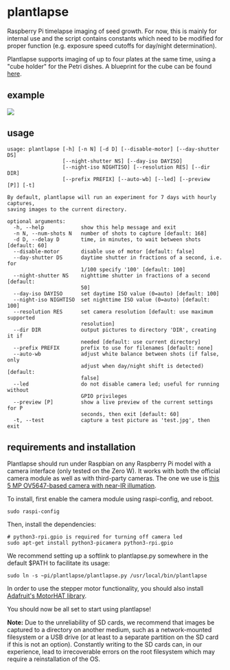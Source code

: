 # plantlapse
Raspberry Pi timelapse imaging of seed growth. For now, this is mainly for internal use and the script contains constants which need to be modified for proper function (e.g. exposure speed cutoffs for day/night determination). 

Plantlapse supports imaging of up to four plates at the same time, using a "cube holder" for the Petri dishes. A blueprint for the cube can be found [here](blueprints/aluminium-cube.pdf). 

## example

<img src="examples/day-cropped-optim.gif">

## usage

```
usage: plantlapse [-h] [-n N] [-d D] [--disable-motor] [--day-shutter DS]
                  [--night-shutter NS] [--day-iso DAYISO]
                  [--night-iso NIGHTISO] [--resolution RES] [--dir DIR]
                  [--prefix PREFIX] [--auto-wb] [--led] [--preview [P]] [-t]

By default, plantlapse will run an experiment for 7 days with hourly captures,
saving images to the current directory.

optional arguments:
  -h, --help            show this help message and exit
  -n N, --num-shots N   number of shots to capture [default: 168]
  -d D, --delay D       time, in minutes, to wait between shots [default: 60]
  --disable-motor       disable use of motor [default: false]
  --day-shutter DS      daytime shutter in fractions of a second, i.e. for
                        1/100 specify '100' [default: 100]
  --night-shutter NS    nighttime shutter in fractions of a second [default:
                        50]
  --day-iso DAYISO      set daytime ISO value (0=auto) [default: 100]
  --night-iso NIGHTISO  set nighttime ISO value (0=auto) [default: 100]
  --resolution RES      set camera resolution [default: use maximum supported
                        resolution]
  --dir DIR             output pictures to directory 'DIR', creating it if
                        needed [default: use current directory]
  --prefix PREFIX       prefix to use for filenames [default: none]
  --auto-wb             adjust white balance between shots (if false, only
                        adjust when day/night shift is detected) [default:
                        false]
  --led                 do not disable camera led; useful for running without
                        GPIO privileges
  --preview [P]         show a live preview of the current settings for P
                        seconds, then exit [default: 60]
  -t, --test            capture a test picture as 'test.jpg', then exit
```

## requirements and installation

Plantlapse should run under Raspbian on any Raspberry Pi model with a camera interface (only tested on the Zero W). It works with both the official camera module as well as with third-party cameras. The one we use is [this 5 MP OV5647-based camera with near-IR illumation](https://www.modmypi.com/raspberry-pi/camera/camera-boards/raspberry-pi-night-vision-camera). 

To install, first enable the camera module using raspi-config, and reboot. 

```
sudo raspi-config
```

Then, install the dependencies: 

```
# python3-rpi.gpio is required for turning off camera led
sudo apt-get install python3-picamera python3-rpi.gpio
```

We recommend setting up a softlink to plantlapse.py somewhere in the default $PATH to facilitate its usage: 

```
sudo ln -s ~pi/plantlapse/plantlapse.py /usr/local/bin/plantlapse
```

In order to use the stepper motor functionality, you should also install [Adafruit's MotorHAT library](https://github.com/adafruit/Adafruit-Motor-HAT-Python-Library).

You should now be all set to start using plantlapse!

**Note:** Due to the unreliability of SD cards, we recommend that images be captured to a directory on another medium, such as a network-mounted filesystem or a USB drive (or at least to a separate partition on the SD card if this is not an option). Constantly writing to the SD cards can, in our experience, lead to irrecoverable errors on the root filesystem which may require a reinstallation of the OS. 
